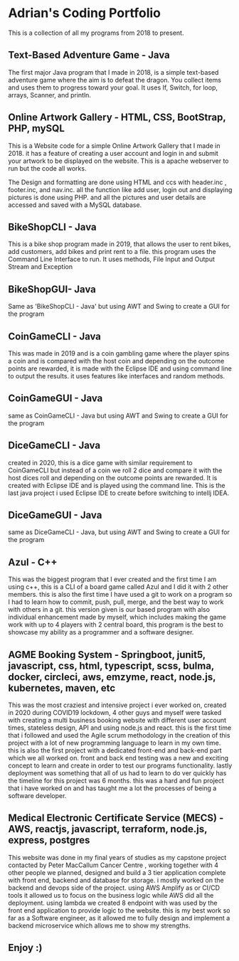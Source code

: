 # Adrian's Coding Portfolio

This is a collection of all my programs from 2018 to present.

## Text-Based Adventure Game - Java

The first major Java program that I made in 2018, is a simple text-based adventure game where the aim is to defeat the dragon. You collect items and uses them to progress toward your goal. It uses If, Switch, for loop, arrays, Scanner, and println.

## Online Artwork Gallery - HTML, CSS, BootStrap, PHP, mySQL

This is a Website code for a simple Online Artwork Gallery that I made in 2018. it has a feature of creating a user account and login in and submit your artwork to be displayed on the website. This is a apache webserver to run but the code all works.

The Design and formatting are done using HTML and ccs with header.inc , footer.inc, and nav.inc. all the function like add user, login out and displaying pictures is done using PHP. and all the pictures and user details are accessed and saved with a MySQL database.

## BikeShopCLI - Java

This is a bike shop program made in 2019, that allows the user to rent bikes, add customers, add bikes and print rent to a file. this program uses the Command Line Interface to run. It uses methods, File Input and Output Stream and Exception

## BikeShopGUI- Java

Same as 'BikeShopCLI - Java' but using AWT and Swing to create a GUI for the program

## CoinGameCLI - Java

This was made in 2019 and is a coin gambling game where the player spins a coin and is compared with the host coin and depending on the outcome points are rewarded, it is made with the Eclipse IDE and using command line to output the results. it uses features like interfaces and random methods.

## CoinGameGUI - Java

same as CoinGameCLI - Java but using AWT and Swing to create a GUI for the program

## DiceGameCLI - Java

created in 2020, this is a dice game with similar requirement to CoinGameCLI but instead of a coin we roll 2 dice and compare it with the host dices roll and depending on the outcome points are rewarded. It is created with Eclipse IDE and is played using the command line. This is the last java project i used Eclipse IDE to create before switching to intellj IDEA.

## DiceGameGUI - Java

same as DiceGameCLI - Java, but using AWT and Swing to create a GUI for the program

## Azul - C++

This was the biggest program that I ever created and the first time I am using c++, this is a CLI of a board game called Azul and I did it with 2 other members. this is also the first time I have used a git to work on a program so I had to learn how to commit, push, pull, merge, and the best way to work with others in a git. this version given is our based program with also individual enhancement made by myself, which includes making the game work with up to 4 players with 2 central board, this program is the best to showcase my ability as a programmer and a software designer.

## AGME Booking System - Springboot, junit5, javascript, css, html, typescript, scss, bulma, docker, circleci, aws, emzyme, react, node.js, kubernetes, maven, etc

This was the most craziest and intensive project i ever worked on, created in 2020 during COVID19 lockdown, 4 other guys and myself were tasked with creating a multi business booking website with different user account times, stateless design, API and using node.js and react. this is the first time that i followed and used the Agile scrum methodology in the creation of this project with a lot of new programming language to learn in my own time. this is also the first project with a dedicated front-end and back-end part which we all worked on. front and back end testing was a new and exciting concept to learn and create in order to test our programs functionality. lastly deployment was something that all of us had to learn to do ver quickly has the timeline for this project was 6 months. this was a hard and fun project that i have worked on and has taught me a lot the processes of being a software developer.

## Medical Electronic Certificate Service (MECS) - AWS, reactjs, javascript, terraform, node.js, express, postgres

This website was done in my final years of studies as my capstone project contacted by Peter MacCallum Cancer Centre , working together with 4 other people we planned, designed and build a 3 tier application complete with front end, backend and database for storage. i mostly worked on the backend and devops side of the project. using AWS Amplify as or CI/CD tools it allowed us to focus on the business logic while AWS did all the deployment. using lambda we created 8 endpoint with was used by the front end application to provide logic to the website. this is my best work so far as a Software engineer, as it allowed me to fully design and implement a backend microservice which allows me to show my strengths.

## Enjoy :)